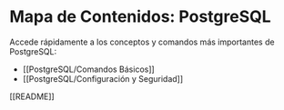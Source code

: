 # Mapa de Contenidos: PostgreSQL

Accede rápidamente a los conceptos y comandos más importantes de PostgreSQL:

- [[PostgreSQL/Comandos Básicos]]
- [[PostgreSQL/Configuración y Seguridad]]

[[README]]
